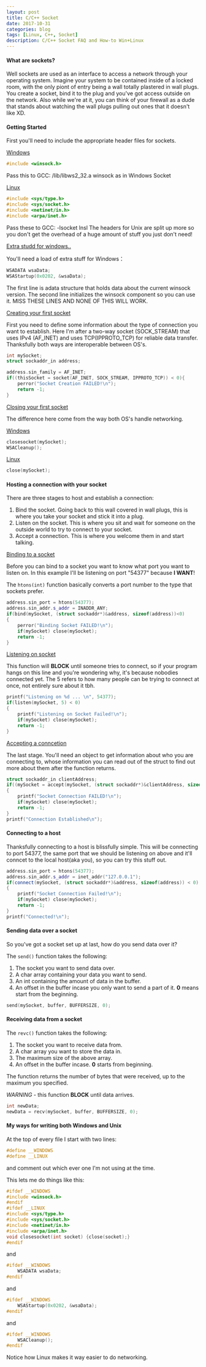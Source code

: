 ```yaml
---
layout: post
title: C/C++ Socket
date: 2017-10-31
categories: blog
tags: [Linux, C++, Socket]
description: C/C++ Socket FAQ and How-to Win+Linux
---
```


#### What are sockets?

Well sockets are used as an interface to access a network through your operating system. Imagine your system to be contained inside of a locked room, with the only piont of entry being a wall totally plastered in wall plugs. You create a socket, bind it to the plug and you've got access outside on the network. Also while we're at it, you can think of your firewall as a dude that stands about watching the wall plugs pulling out ones that it doesn't like XD.

#### Getting Started

First you'll need to include the appropriate header files for sockets.

<u>Windows</u>

```c++	
#include <winsock.h>
```

Pass this to GCC: /lib/libws2_32.a
winsock as in Windows Socket

<u>Linux</u>

```cpp
#include <sys/type.h>
#include <sys/socket.h>
#include <netinet/in.h>
#include <arpa/inet.h>
```

Pass these to GCC: -lsocket lnsl
The headers for Unix are split up more so you don't get the overhead of a huge amount of stuff you just don't need!

<u>Extra studd for windows..</u>

You'll need a load of extra stuff for Windows：

```cpp
WSADATA wsaData;
WSAStartup(0x0202, &wsaData);
```

The first line is adata structure that holds data about the current winsock version. The second line initializes the winsock component so you can use it. MISS THESE LINES AND NONE OF THIS WILL WORK.

<u>Creating your first socket</u>

First you need to define some information about the type of connection you want to establish. Here I'm after a two-way socket (SOCK_STREAM) that uses IPv4 (AF_INET) and uses TCP(IPPROTO_TCP) for reliable data transfer. Thanksfully both ways are interoperable between OS's.

```cpp
int mySocket;
struct sockaddr_in address;

address.sin_family = AF_INET;
if((thisSocket = socket(AF_INET, SOCK_STREAM, IPPROTO_TCP)) < 0){
	perror("Socket Creation FAILED!\n"); 
	return -1;
}
```

<u>Closing your first socket</u>

The difference here come from the way both OS's handle networking.

<u>Windows</u>

```cpp
closesocket(mySocket);
WSACleanup();
```

<u>Linux</u>

```cpp
close(mySocket);
```
#### Hosting a connection with your socket

There are three stages to host and establish a connection:

1. Bind the socket. Going back to this wall covered in wall plugs, this is where you take your socket and stick it into a plug.
2. Listen on the socket. This is where you sit and wait for someone on the outside world to try to connect to your socket.
3. Accept a connection. This is where you welcome them in and start talking.

<u>Binding to a socket</u>

Before you can bind to a socket you want to know what port you want to listen on. In this example I'll be listening on port "54377" because __I WANT__!

The `htons(int)` function basically converts a port number to the type that sockets prefer.

```cpp
address.sin_port = htons(54377);
address.sin_addr.s_addr = INADDR_ANY;
if(bind(mySocket, (struct sockaddr*)&address, sizeof(address))<0)
{
	perror("Binding Socket FAILED!\n");
	if(mySocket) close(mySocket);
	return -1;
}
```

<u>Listening on socket</u>

This function will **BLOCK** until someone tries to connect, so if your program hangs on this line and you're wondering why, it's because nobodies connected yet. The 5 refers to how many people can be trying to connect at once, not entirely sure about it tbh.

```cpp
printf("Listening on %d ... \n", 54377);
if(listen(mySocket, 5) < 0)
{
	printf("Listening on Socket Failed!\n");
	if(mySocket) close(mySocket);
	return -1;
}
```

<u>Accepting a conncetion</u>

The last stage. You'll need an object to get information about who you are connecting to, whose information you can read out of the struct to find out more about them after the function returns.

```cpp
struct sockaddr_in clientAddress;
if((mySocket = accept(mySocket, (struct sockaddr*)&clientAddress, sizeof(clientAddress))) < 0) 
{
	printf("Socket Connection FAILED!\n");
	if(mySocket) close(mySocket);
	return -1;
}
printf("Connection Established\n");
```

#### Connecting to a host

Thanksfully connecting to  a host is blissfully simple. This will be connecting to port 54377, the same port that we should be listening on above and it'll conncet to the local host(aka you), so you can try this stuff out.

```cpp
address.sin_port = htons(54377);
address.sin_addr.s_addr = inet_addr("127.0.0.1");
if(connect(mySocket, (struct sockaddr*)&address, sizeof(address)) < 0)
{
	printf("Socket Connection Failed!\n");
	if(mySocket) close(mySocket);
	return -1;
}
printf("Connected!\n");
```

#### Sending data over a socket

So you've got a socket set up at last, how do you send data over it?

The `send()` function takes the following:

1. The socket you want to send data over.
2. A char array containing your data you want to send.
3. An int containing the amount of data in the buffer.
4. An offset in the buffer incase you only want to send a part of it. __0__ means start from the beginning.

```cpp
send(mySocket, buffer, BUFFERSIZE, 0);
```
#### Receiving data from a socket

The `revc()` function takes the following:

1. The socket you want to receive data from.
2. A char array you want to store the data in.
3. The maximum size of the above array.
4. An offset in the buffer incase. __0__ starts from beginning.

The function returns the number of bytes that were received, up to the maximum you specified.

_WARNING_ - this function **BLOCK** until data arrives.

```cpp
int newData;
newData = recv(mySocket, buffer, BUFFERSIZE, 0);
```

#### My ways for writing both Windows and Unix

At the top of every file I start with two lines:

```cpp
#define __WINDOWS
#define __LINUX
```

and comment out which ever one I'm not using at the time.

This lets me do things like this:

```cpp
#ifdef __WINDOWS
#include <winsock.h>
#endif
#ifdef __LINUX
#include <sys/type.h>
#include <sys/socket.h>
#include <netinet/in.h>
#include <arpa/inet.h>
void closesocket(int socket) {close(socket);}
#endif
```

and

```cpp
#ifdef __WINDOWS
	WSADATA wsaData;
#endif
```

and

```cpp
#ifdef __WINDOWS
	WSAStartup(0x0202, &wsaData);
#endif
```

and 

```cpp
#ifdef __WINDOWS
	WSACleanup();
#endif
```

Notice how Linux makes it way easier to do networking.